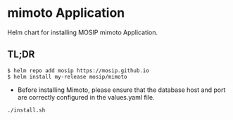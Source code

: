 # mimoto Application

Helm chart for installing MOSIP mimoto Application.

## TL;DR

```console
$ helm repo add mosip https://mosip.github.io
$ helm install my-release mosip/mimoto
```
* Before installing Mimoto, please ensure that the database host and port are correctly configured in the values.yaml file.
```console
./install.sh
```
